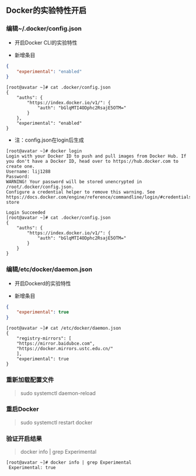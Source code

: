 ## **Docker的实验特性开启**

### 编辑~/.docker/config.json

- 开启Docker CLI的实验特性

- 新增条目

```json
{
    "experimental": "enabled"
}
```

```
[root@avatar ~]# cat .docker/config.json
{
	"auths": {
		"https://index.docker.io/v1/": {
			"auth": "bGlqMTI4ODphc2RsajE5OTM="
		}
	},
	"experimental": "enabled"
}
```

- 注：config.json在login后生成

```
[root@avatar ~]# docker login
Login with your Docker ID to push and pull images from Docker Hub. If you don't have a Docker ID, head over to https://hub.docker.com to create one.
Username: lij1288
Password: 
WARNING! Your password will be stored unencrypted in /root/.docker/config.json.
Configure a credential helper to remove this warning. See
https://docs.docker.com/engine/reference/commandline/login/#credentials-store

Login Succeeded
[root@avatar ~]# cat .docker/config.json
{
	"auths": {
		"https://index.docker.io/v1/": {
			"auth": "bGlqMTI4ODphc2RsajE5OTM="
		}
	}
}
```

### 编辑/etc/docker/daemon.json

- 开启Dockerd的实验特性

- 新增条目

```json
{
    "experimental": true
}
```

```
[root@avatar ~]# cat /etc/docker/daemon.json
{
    "registry-mirrors": [
    "https://mirror.baidubce.com",
    "https://docker.mirrors.ustc.edu.cn/"
    ],
    "experimental": true
}
```

### 重新加载配置文件

> sudo systemctl daemon-reload

### 重启Docker

> sudo systemctl restart docker

### 验证开启结果

> docker info | grep Experimental

```
[root@avatar ~]# docker info | grep Experimental
 Experimental: true
```